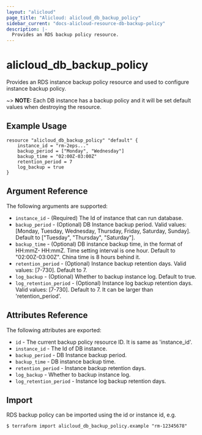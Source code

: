 ```yaml
---
layout: "alicloud"
page_title: "Alicloud: alicloud_db_backup_policy"
sidebar_current: "docs-alicloud-resource-db-backup-policy"
description: |-
  Provides an RDS backup policy resource.
---
```


# alicloud\_db\_backup\_policy

Provides an RDS instance backup policy resource and used to configure instance backup policy.

~> **NOTE:** Each DB instance has a backup policy and it will be set default values when destroying the resource.

## Example Usage

```
resource "alicloud_db_backup_policy" "default" {
	instance_id = "rm-2eps..."
	backup_period = ["Monday", "Wednesday"]
	backup_time = "02:00Z-03:00Z"
	retention_period = 7
	log_backup = true
}
```

## Argument Reference

The following arguments are supported:

* `instance_id` - (Required) The Id of instance that can run database.
* `backup_period` - (Optional) DB Instance backup period. Valid values: [Monday, Tuesday, Wednesday, Thursday, Friday, Saturday, Sunday]. Default to ["Tuesday", "Thursday", "Saturday"].
* `backup_time` - (Optional) DB instance backup time, in the format of HH:mmZ- HH:mmZ. Time setting interval is one hour. Default to "02:00Z-03:00Z". China time is 8 hours behind it.
* `retention_period` - (Optional) Instance backup retention days. Valid values: [7-730]. Default to 7.
* `log_backup` - (Optional) Whether to backup instance log. Default to true.
* `log_retention_period` - (Optional) Instance log backup retention days. Valid values: [7-730]. Default to 7. It can be larger than 'retention_period'.

## Attributes Reference

The following attributes are exported:

* `id` - The current backup policy resource ID. It is same as 'instance_id'.
* `instance_id` - The Id of DB instance.
* `backup_period` - DB Instance backup period.
* `backup_time` - DB instance backup time.
* `retention_period` - Instance backup retention days.
* `log_backup` - Whether to backup instance log.
* `log_retention_period` - Instance log backup retention days.

## Import

RDS backup policy can be imported using the id or instance id, e.g.

```
$ terraform import alicloud_db_backup_policy.example "rm-12345678"
```
